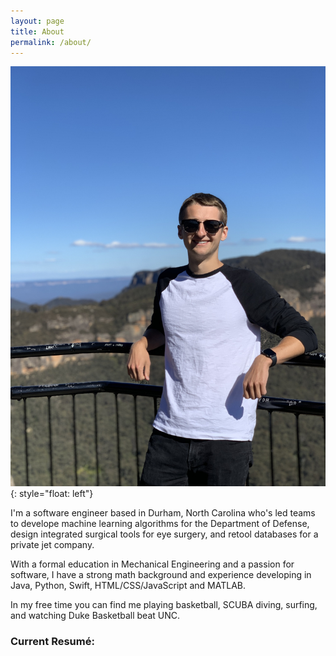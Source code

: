 ```yaml
---
layout: page
title: About
permalink: /about/
---
```


![handsome picture of myself](/assets/images/me.jpeg){: style="float: left"}

I'm a software engineer based in Durham, North Carolina who's led teams to develope machine learning algorithms for the Department of Defense, design integrated surgical tools for eye surgery, and retool databases for a private jet company.

With a formal education in Mechanical Engineering and a passion for software, I have a strong math background and experience developing in Java, Python, Swift, HTML/CSS/JavaScript and MATLAB. 

In my free time you can find me playing basketball, SCUBA diving, surfing, and watching Duke Basketball beat UNC.



### Current Resumé:


